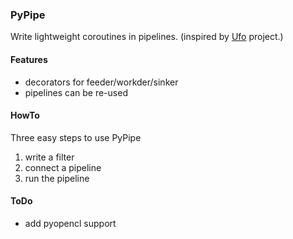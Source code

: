 ### PyPipe

Write lightweight coroutines in pipelines. (inspired by
[Ufo](https://github.com/ufo-kit/ufo-core) project.)

#### Features
  * decorators for feeder/workder/sinker
  * pipelines can be re-used


#### HowTo
Three easy steps to use PyPipe

1. write a filter
2. connect a pipeline
3. run the pipeline

#### ToDo
  * add pyopencl support

